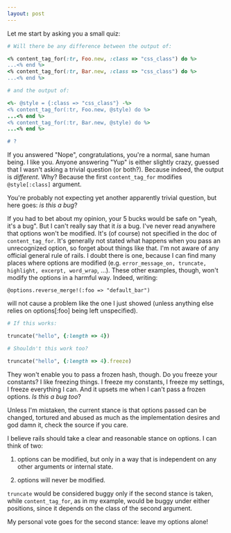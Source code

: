 ```yaml
---
layout: post
---
```


Let me start by asking you a small quiz:

``` ruby
# Will there be any difference between the output of:

<% content_tag_for(:tr, Foo.new, :class => "css_class") do %>
...<% end %>
<% content_tag_for(:tr, Bar.new, :class => "css_class") do %>
...<% end %>

# and the output of:

<%- @style = {:class => "css_class"} -%>
<% content_tag_for(:tr, Foo.new, @style) do %>
...<% end %>
<% content_tag_for(:tr, Bar.new, @style) do %>
...<% end %>

# ?
```

If you answered "Nope", congratulations, you're a normal, sane human being. I like you. Anyone answering "Yup" is either slightly crazy, guessed that I wasn't asking a trivial question (or both?). Because indeed, the output is <i>different</i>. Why? Because the first `content_tag_for` modifies `@style[:class]` argument.

You're probably not expecting yet another apparently trivial question, but here goes: <i>is this a bug</i>?

If you had to bet about my opinion, your 5 bucks would be safe on "yeah, it's a bug". But I can't really say that it <i>is</i> a bug. I've never read anywhere that options won't be modified. It's (of course) not specified in the doc of `content_tag_for`. It's generally not stated what happens when you pass an unrecognized option, so forget about things like that. I'm not aware of any official general rule of rails. I doubt there is one, because I can find many places where options are modified (e.g. `error_message_on, truncate, highlight, excerpt, word_wrap`, ...). These other examples, though, won't modify the options in a harmful way. Indeed, writing:

`@options.reverse_merge!(:foo => "default_bar")`

will not cause a problem like the one I just showed (unless anything else relies on options[:foo] being left unspecified).

``` ruby
# If this works:

truncate("hello", {:length => 4})

# Shouldn't this work too?

truncate("hello", {:length => 4}.freeze)
```

They won't enable you to pass a frozen hash, though. Do you freeze your constants? I like freezing things. I freeze my constants, I freeze my settings, I freeze everything I can. And it upsets me when I can't pass a frozen options. <i>Is this a bug too</i>?

Unless I'm mistaken, the current stance is that options passed can be changed, tortured and abused as much as the implementation desires and god damn it, check the source if you care.

I believe rails should take a clear and reasonable stance on options. I can think of two:

1) options can be modified, but only in a way that is independent on any other arguments or internal state.

2) options will never be modified.

`truncate` would be considered buggy only if the second stance is taken, while `content_tag_for`, as in my example, would be buggy under either positions, since it depends on the class of the second argument.

My personal vote goes for the second stance: leave my options alone!

